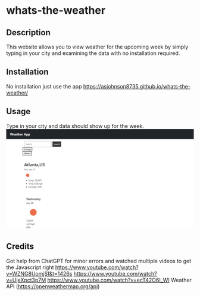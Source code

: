 # whats-the-weather

## Description
This website allows you to view weather for the upcoming week by simply typing in your city and examining the data with no installation required.


## Installation 
No installation just use the app
https://asjohnson8735.github.io/whats-the-weather/


## Usage
Type in your city and data should show up for the week. 
![preview](./assets/weatherapi.jpg) 


## Credits 

Got help from ChatGPT for minor errors and watched multiple videos to get the Javascript right
https://www.youtube.com/watch?v=WZNG8UomjSI&t=1426s
https://www.youtube.com/watch?v=UjeXpct3p7M
https://www.youtube.com/watch?v=ecT42O6I_WI
Weather API  (https://openweathermap.org/api)